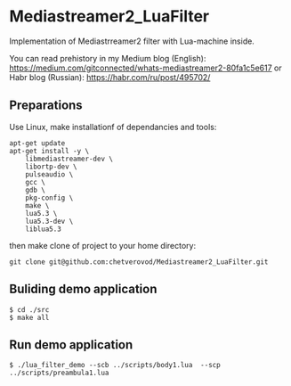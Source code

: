 # Mediastreamer2_LuaFilter
Implementation of  Mediastrreamer2 filter with Lua-machine inside.

You can read prehistory in my Medium blog (English): https://medium.com/gitconnected/whats-mediastreamer2-80fa1c5e617
or Habr blog (Russian): https://habr.com/ru/post/495702/


## Preparations
Use Linux, make installationf of dependancies and tools: 

```
apt-get update
apt-get install -y \
    libmediastreamer-dev \
    libortp-dev \
    pulseaudio \
    gcc \
    gdb \
    pkg-config \
    make \
    lua5.3 \
    lua5.3-dev \
    liblua5.3 
```
then make clone of project to your home directory:

```
git clone git@github.com:chetverovod/Mediastreamer2_LuaFilter.git

```

## Buliding demo application
```
$ cd ./src
$ make all
```

## Run demo application
```
$ ./lua_filter_demo --scb ../scripts/body1.lua  --scp ../scripts/preambula1.lua
```